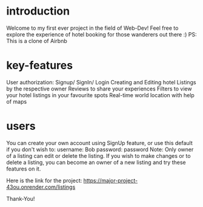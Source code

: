 # introduction
Welcome to my first ever project in the field of Web-Dev! Feel free to explore the experience of hotel booking for those wanderers out there :)
PS: This is a clone of Airbnb

# key-features
User authorization: Signup/ SignIn/ Login
Creating and Editing hotel Listings by the respective owner
Reviews to share your experiences 
Filters to view your hotel listings in your favourite spots
Real-time world location with help of maps

# users
You can create your own account using SignUp feature, or use this default if you don't wish to:
username: Bob
password: password
Note: Only owner of a listing can edit or delete the listing. If you wish to make changes or to delete a listing, you can become an owner of a new listing and try these features on it.

Here is the link for the project: https://major-project-43ou.onrender.com/listings

Thank-You!

